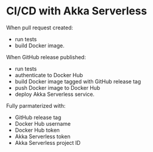 # CI/CD with Akka Serverless

When pull request created:

- run tests
- build Docker image.

When GitHub release published:

- run tests
- authenticate to Docker Hub
- build Docker image tagged with GitHub release tag
- push Docker image to Docker Hub
- deploy Akka Serverless service.

Fully parmaterized with:

- GitHub release tag
- Docker Hub username
- Docker Hub token
- Akka Serverless token
- Akka Serverless project ID
